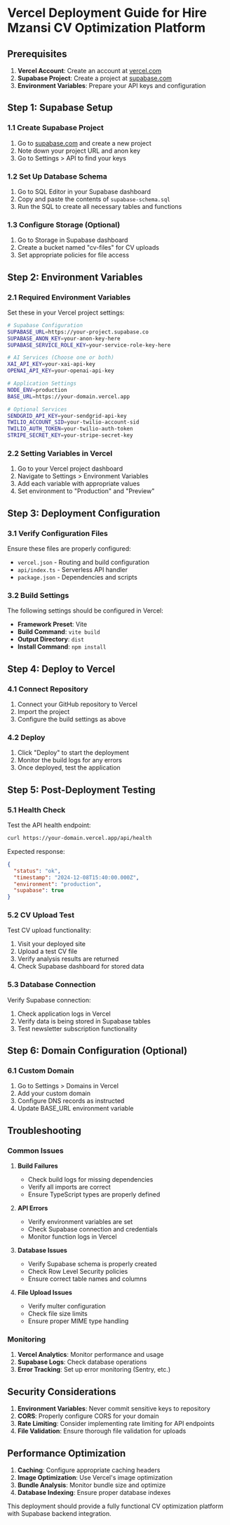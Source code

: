 # Vercel Deployment Guide for Hire Mzansi CV Optimization Platform

## Prerequisites

1. **Vercel Account**: Create an account at [vercel.com](https://vercel.com)
2. **Supabase Project**: Create a project at [supabase.com](https://supabase.com)
3. **Environment Variables**: Prepare your API keys and configuration

## Step 1: Supabase Setup

### 1.1 Create Supabase Project
1. Go to [supabase.com](https://supabase.com) and create a new project
2. Note down your project URL and anon key
3. Go to Settings > API to find your keys

### 1.2 Set Up Database Schema
1. Go to SQL Editor in your Supabase dashboard
2. Copy and paste the contents of `supabase-schema.sql`
3. Run the SQL to create all necessary tables and functions

### 1.3 Configure Storage (Optional)
1. Go to Storage in Supabase dashboard
2. Create a bucket named "cv-files" for CV uploads
3. Set appropriate policies for file access

## Step 2: Environment Variables

### 2.1 Required Environment Variables
Set these in your Vercel project settings:

```bash
# Supabase Configuration
SUPABASE_URL=https://your-project.supabase.co
SUPABASE_ANON_KEY=your-anon-key-here
SUPABASE_SERVICE_ROLE_KEY=your-service-role-key-here

# AI Services (Choose one or both)
XAI_API_KEY=your-xai-api-key
OPENAI_API_KEY=your-openai-api-key

# Application Settings
NODE_ENV=production
BASE_URL=https://your-domain.vercel.app

# Optional Services
SENDGRID_API_KEY=your-sendgrid-api-key
TWILIO_ACCOUNT_SID=your-twilio-account-sid
TWILIO_AUTH_TOKEN=your-twilio-auth-token
STRIPE_SECRET_KEY=your-stripe-secret-key
```

### 2.2 Setting Variables in Vercel
1. Go to your Vercel project dashboard
2. Navigate to Settings > Environment Variables
3. Add each variable with appropriate values
4. Set environment to "Production" and "Preview"

## Step 3: Deployment Configuration

### 3.1 Verify Configuration Files
Ensure these files are properly configured:

- `vercel.json` - Routing and build configuration
- `api/index.ts` - Serverless API handler
- `package.json` - Dependencies and scripts

### 3.2 Build Settings
The following settings should be configured in Vercel:

- **Framework Preset**: Vite
- **Build Command**: `vite build`
- **Output Directory**: `dist`
- **Install Command**: `npm install`

## Step 4: Deploy to Vercel

### 4.1 Connect Repository
1. Connect your GitHub repository to Vercel
2. Import the project
3. Configure the build settings as above

### 4.2 Deploy
1. Click "Deploy" to start the deployment
2. Monitor the build logs for any errors
3. Once deployed, test the application

## Step 5: Post-Deployment Testing

### 5.1 Health Check
Test the API health endpoint:
```bash
curl https://your-domain.vercel.app/api/health
```

Expected response:
```json
{
  "status": "ok",
  "timestamp": "2024-12-08T15:40:00.000Z",
  "environment": "production",
  "supabase": true
}
```

### 5.2 CV Upload Test
Test CV upload functionality:
1. Visit your deployed site
2. Upload a test CV file
3. Verify analysis results are returned
4. Check Supabase dashboard for stored data

### 5.3 Database Connection
Verify Supabase connection:
1. Check application logs in Vercel
2. Verify data is being stored in Supabase tables
3. Test newsletter subscription functionality

## Step 6: Domain Configuration (Optional)

### 6.1 Custom Domain
1. Go to Settings > Domains in Vercel
2. Add your custom domain
3. Configure DNS records as instructed
4. Update BASE_URL environment variable

## Troubleshooting

### Common Issues

1. **Build Failures**
   - Check build logs for missing dependencies
   - Verify all imports are correct
   - Ensure TypeScript types are properly defined

2. **API Errors**
   - Verify environment variables are set
   - Check Supabase connection and credentials
   - Monitor function logs in Vercel

3. **Database Issues**
   - Verify Supabase schema is properly created
   - Check Row Level Security policies
   - Ensure correct table names and columns

4. **File Upload Issues**
   - Verify multer configuration
   - Check file size limits
   - Ensure proper MIME type handling

### Monitoring

1. **Vercel Analytics**: Monitor performance and usage
2. **Supabase Logs**: Check database operations
3. **Error Tracking**: Set up error monitoring (Sentry, etc.)

## Security Considerations

1. **Environment Variables**: Never commit sensitive keys to repository
2. **CORS**: Properly configure CORS for your domain
3. **Rate Limiting**: Consider implementing rate limiting for API endpoints
4. **File Validation**: Ensure thorough file validation for uploads

## Performance Optimization

1. **Caching**: Configure appropriate caching headers
2. **Image Optimization**: Use Vercel's image optimization
3. **Bundle Analysis**: Monitor bundle size and optimize
4. **Database Indexing**: Ensure proper database indexes

This deployment should provide a fully functional CV optimization platform with Supabase backend integration.